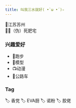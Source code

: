 ```yaml
---
title: 叫我三水就好( •̀ ω •́ )✧
---
```

📍江苏苏州  
👨‍💻（伪）死肥宅  
### 兴趣爱好  
* 🏃‍跑步
* 🤖模型
* 📺动漫
* 🚴公路车

### Tag
  🏷 香党  🏷 EVA厨  🏷 诺粉  🏷 胶佬  